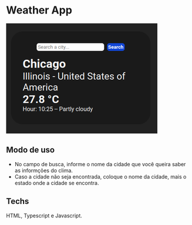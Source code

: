 # Weather App

<img src="./assets/weather.png"/>

## Modo de uso
+ No campo de busca, informe o nome da cidade que você queira saber as informções do clima.
+ Caso a cidade não seja encontrada, coloque o nome da cidade, mais o estado onde a cidade se encontra.
## Techs
HTML, Typescript e Javascript.